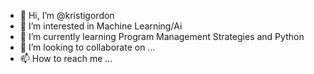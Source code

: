 - 👋 Hi, I’m @kristigordon
- 👀 I’m interested in Machine Learning/Ai
- 🌱 I’m currently learning Program Management Strategies and Python
- 💞️ I’m looking to collaborate on ...
- 📫 How to reach me ...

<!---
kristigordon/kristigordon is a ✨ special ✨ repository because its `README.md` (this file) appears on your GitHub profile.
You can click the Preview link to take a look at your changes.
--->
